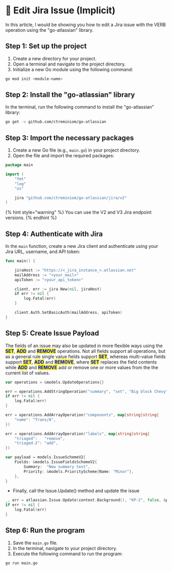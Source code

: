 # 🚛 Edit Jira Issue (Implicit)

In this article, I would be showing you how to edit a Jira issue with the VERB operation using the "go-atlassian" library.

## Step 1: Set up the project

1. Create a new directory for your project.
2. Open a terminal and navigate to the project directory.
3. Initialize a new Go module using the following command:

```bash
go mod init <module-name>
```

## Step 2: Install the "go-atlassian" library

In the terminal, run the following command to install the "go-atlassian" library:

```bash
go get -v github.com/ctreminiom/go-atlassian
```

## Step 3: Import the necessary packages

1. Create a new Go file (e.g., `main.go`) in your project directory.
2. Open the file and import the required packages:

```go
package main

import (
	"fmt"
	"log"
	"os"

	jira "github.com/ctreminiom/go-atlassian/jira/v2"
)
```

{% hint style="warning" %}
You can use the V2 and V3 Jira endpoint versions.
{% endhint %}

## Step 4: Authenticate with Jira

In the `main` function, create a new Jira client and authenticate using your Jira URL, username, and API token:

```go
func main() {

	jiraHost := "https://<_jira_instance_>.atlassian.net"
	mailAddress := "<your_mail>"
	apiToken := "<your_api_token>"

	client, err := jira.New(nil, jiraHost)
	if err != nil {
		log.Fatal(err)
	}

	client.Auth.SetBasicAuth(mailAddress, apiToken)
}
```

## Step 5: Create Issue Payload

The fields of an issue may also be updated in more flexible ways using the <mark style="color:blue;">**SET**</mark>, <mark style="color:blue;">**ADD**</mark> and <mark style="color:blue;">**REMOVE**</mark> operations. Not all fields support all operations, but as a general rule single value fields support <mark style="color:blue;">**SET**</mark>, whereas multi-value fields support <mark style="color:blue;">**SET**</mark>, <mark style="color:blue;">**ADD**</mark> and <mark style="color:blue;">**REMOVE**</mark>, where <mark style="color:blue;">**SET**</mark> replaces the field contents while <mark style="color:blue;">**ADD**</mark> and <mark style="color:blue;">**REMOVE**</mark> add or remove one or more values from the the current list of values.

```go
var operations = &models.UpdateOperations{}

err = operations.AddStringOperation("summary", "set", "Big block Chevy")
if err != nil {
	log.Fatal(err)
}

err = operations.AddArrayOperation("components", map[string]string{
	"name": "Trans/A",
})

err = operations.AddArrayOperation("labels", map[string]string{
	"triaged":   "remove",
	"triaged-2": "add",
})
```

```go
var payload = models.IssueSchemeV2{
	Fields: &models.IssueFieldsSchemeV2{
		Summary:  "New summary test",
		Priority: &models.PriorityScheme{Name: "Minor"},
	},
}
```

* Finally, call the Issue.Update() method and update the issue

```go
_, err = atlassian.Issue.Update(context.Background(), "KP-2", false, &payload, nil, operations)
if err != nil {
	log.Fatal(err)
}
```

## Step 6: Run the program

1. Save the `main.go` file.
2. In the terminal, navigate to your project directory.
3. Execute the following command to run the program:

```bash
go run main.go
```
